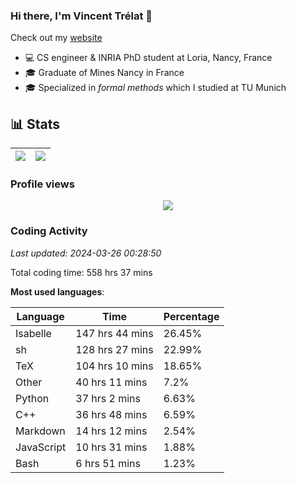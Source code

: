 ### Hi there, I'm Vincent Trélat 👋

Check out my [website](https://vtrelat.github.io)

-   💻 CS engineer & INRIA PhD student at Loria, Nancy, France
-   🎓 Graduate of Mines Nancy in France
-   🎓 Specialized in _formal methods_ which I studied at TU Munich

## 📊 **Stats**

| <img align="center" src="https://readme-stats.clckblog.space/api?username=VTrelat&show_icons=true&include_all_commits=true&theme=tokyonight&hide_border=true" /> | <img align="center" src="https://readme-stats.clckblog.space/api/top-langs/?username=VTrelat&layout=compact&theme=tokyonight&hide_border=true" /> |
| ---------------------------------------------------------------------------------------------------------------------------------------------------------------- | ------------------------------------------------------------------------------------------------------------------------------------------------- |

### Profile views

<p align="center">
 <img src="https://profile-counter.glitch.me/VTrelat/count.svg" />
</p>

<!--automations-->
### Coding Activity
_Last updated: 2024-03-26 00:28:50_

Total coding time: 558 hrs 37 mins

**Most used languages**:

| Language | Time | Percentage |
| ------------- | ------------- | ------------- |
| Isabelle | 147 hrs 44 mins | 26.45% |
| sh | 128 hrs 27 mins | 22.99% |
| TeX | 104 hrs 10 mins | 18.65% |
| Other | 40 hrs 11 mins | 7.2% |
| Python | 37 hrs 2 mins | 6.63% |
| C++ | 36 hrs 48 mins | 6.59% |
| Markdown | 14 hrs 12 mins | 2.54% |
| JavaScript | 10 hrs 31 mins | 1.88% |
| Bash | 6 hrs 51 mins | 1.23% |

